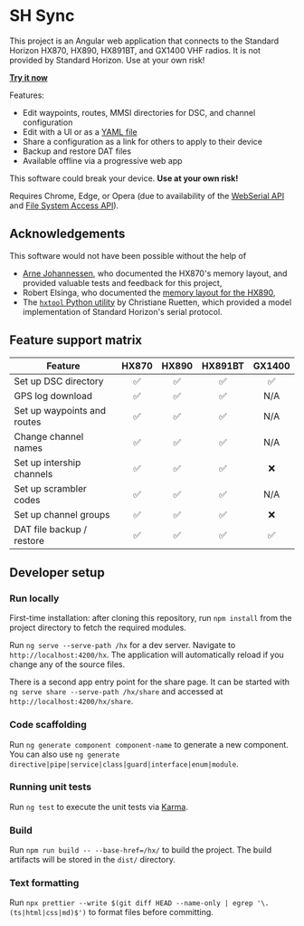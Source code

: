 # SH Sync

This project is an Angular web application that connects to the Standard Horizon
HX870, HX890, HX891BT, and GX1400 VHF radios. It is not provided by Standard
Horizon. Use at your own risk!

**[Try it now](https://mbof.github.io/hx)**

Features:

- Edit waypoints, routes, MMSI directories for DSC, and channel configuration
- Edit with a UI or as a [YAML file](yaml.md)
- Share a configuration as a link for others to apply to their device
- Backup and restore DAT files
- Available offline via a progressive web app

This software could break your device. **Use at your own risk!**

Requires Chrome, Edge, or Opera (due to availability of the
[WebSerial API](https://developer.mozilla.org/en-US/docs/Web/API/Web_Serial_API#browser_compatibility)
and
[File System Access API](https://developer.chrome.com/docs/capabilities/web-apis/file-system-access#read-file)).

## Acknowledgements

This software would not have been possible without the help of

- [Arne Johannessen](https://github.com/johannessen), who documented the HX870's
  memory layout, and provided valuable tests and feedback for this project,
- Robert Elsinga, who documented the
  [memory layout for the HX890](https://pc5e.nl/info/standard-horizon-hx890e-marine-handheld),
- The [`hxtool` Python utility](https://github.com/cr/hx870) by Christiane
  Ruetten, which provided a model implementation of Standard Horizon's serial
  protocol.

## Feature support matrix

| Feature                     | HX870 | HX890 | HX891BT | GX1400 |
| --------------------------- | :---: | :---: | :-----: | :----: |
| Set up DSC directory        |  ✅   |  ✅   |   ✅    |   ✅   |
| GPS log download            |  ✅   |  ✅   |   ✅    |  N/A   |
| Set up waypoints and routes |  ✅   |  ✅   |   ✅    |  N/A   |
| Change channel names        |  ✅   |  ✅   |   ✅    |  N/A   |
| Set up intership channels   |  ✅   |  ✅   |   ✅    |   ❌   |
| Set up scrambler codes      |  ✅   |  ✅   |   ✅    |  N/A   |
| Set up channel groups       |  ✅   |  ✅   |   ✅    |   ❌   |
| DAT file backup / restore   |  ✅   |  ✅   |   ✅    |   ✅   |

## Developer setup

### Run locally

First-time installation: after cloning this repository, run `npm install` from
the project directory to fetch the required modules.

Run `ng serve --serve-path /hx` for a dev server. Navigate to
`http://localhost:4200/hx`. The application will automatically reload if you
change any of the source files.

There is a second app entry point for the share page. It can be started with
`ng serve share --serve-path /hx/share` and accessed at
`http://localhost:4200/hx/share`.

### Code scaffolding

Run `ng generate component component-name` to generate a new component. You can
also use `ng generate directive|pipe|service|class|guard|interface|enum|module`.

### Running unit tests

Run `ng test` to execute the unit tests via
[Karma](https://karma-runner.github.io).

### Build

Run `npm run build -- --base-href=/hx/` to build the project. The build
artifacts will be stored in the `dist/` directory.

### Text formatting

Run
`npx prettier --write $(git diff HEAD --name-only | egrep '\.(ts|html|css|md)$')`
to format files before committing.
